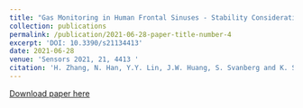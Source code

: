 ```yaml
---
title: "Gas Monitoring in Human Frontal Sinuses - Stability Considerations and Gas Exchange Studies"
collection: publications
permalink: /publication/2021-06-28-paper-title-number-4
excerpt: 'DOI: 10.3390/s21134413'
date: 2021-06-28
venue: 'Sensors 2021, 21, 4413 '
citation: 'H. Zhang, N. Han, Y.Y. Lin, J.W. Huang, S. Svanberg and K. Svanberg, Gas Monitoring in Human Frontal Sinuses - Stability Considerations and Gas Exchange Studies, Sensors 2021, 21, 4413 (2021). '
---
```

[Download paper here](https://www.mdpi.com/1424-8220/21/13/4413)

